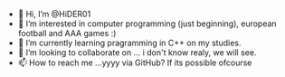 - 👋 Hi, I’m @HiDER01
- 👀 I’m interested in computer programming (just beginning), european football and AAA games :)
- 🌱 I’m currently learning pragramming in C++ on my studies. 
- 💞️ I’m looking to collaborate on ... i don't know realy, we will see.
- 📫 How to reach me ...yyyy via GitHub? If its possible ofcourse

